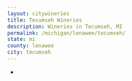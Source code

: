 ```yaml
---
layout: citywineries
title: Tecumseh Wineries
description: Wineries in Tecumseh, MI
permalink: /michigan/lenawee/tecumseh/
state: mi
county: lenawee
city: tecumseh
---
```

-
